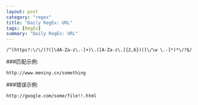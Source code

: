```yaml
---
layout: post
category: "regex"
title: "Daily RegEx: URL"
tags: [RegEx]
summary: "Daily RegEx: URL"
---
```


	/^(https?:\/\/)?([\dA-Za-z\.-]+)\.([A-Za-z\.]{2,6})([\/\w \.-]*)*\/?$/ 

###匹配示例:

	http://www.meniny.cn/something

###错误示例:

	http://google.com/some/file!!.html

